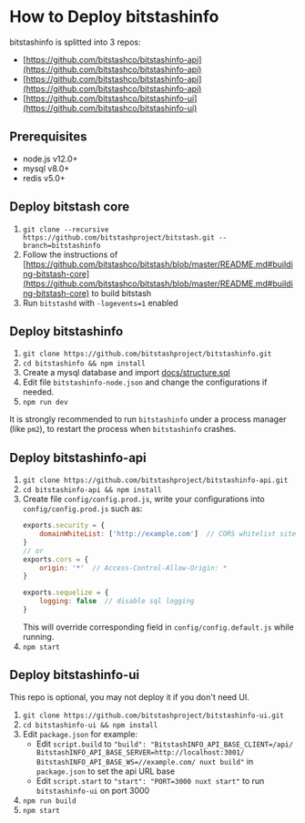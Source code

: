 # How to Deploy bitstashinfo

bitstashinfo is splitted into 3 repos:
* [https://github.com/bitstashco/bitstashinfo-api](https://github.com/bitstashco/bitstashinfo-api)
* [https://github.com/bitstashco/bitstashinfo-api](https://github.com/bitstashco/bitstashinfo-api)
* [https://github.com/bitstashco/bitstashinfo-ui](https://github.com/bitstashco/bitstashinfo-ui)

## Prerequisites

* node.js v12.0+
* mysql v8.0+
* redis v5.0+

## Deploy bitstash core
1. `git clone --recursive https://github.com/bitstashproject/bitstash.git --branch=bitstashinfo`
2. Follow the instructions of [https://github.com/bitstashco/bitstash/blob/master/README.md#building-bitstash-core](https://github.com/bitstashco/bitstash/blob/master/README.md#building-bitstash-core) to build bitstash
3. Run `bitstashd` with `-logevents=1` enabled

## Deploy bitstashinfo
1. `git clone https://github.com/bitstashproject/bitstashinfo.git`
2. `cd bitstashinfo && npm install`
3. Create a mysql database and import [docs/structure.sql](structure.sql)
4. Edit file `bitstashinfo-node.json` and change the configurations if needed.
5. `npm run dev`

It is strongly recommended to run `bitstashinfo` under a process manager (like `pm2`), to restart the process when `bitstashinfo` crashes.

## Deploy bitstashinfo-api
1. `git clone https://github.com/bitstashproject/bitstashinfo-api.git`
2. `cd bitstashinfo-api && npm install`
3. Create file `config/config.prod.js`, write your configurations into `config/config.prod.js` such as:
    ```javascript
    exports.security = {
        domainWhiteList: ['http://example.com']  // CORS whitelist sites
    }
    // or
    exports.cors = {
        origin: '*'  // Access-Control-Allow-Origin: *
    }

    exports.sequelize = {
        logging: false  // disable sql logging
    }
    ```
    This will override corresponding field in `config/config.default.js` while running.
4. `npm start`

## Deploy bitstashinfo-ui
This repo is optional, you may not deploy it if you don't need UI.
1. `git clone https://github.com/bitstashproject/bitstashinfo-ui.git`
2. `cd bitstashinfo-ui && npm install`
3. Edit `package.json` for example:
   * Edit `script.build` to `"build": "BitstashINFO_API_BASE_CLIENT=/api/ BitstashINFO_API_BASE_SERVER=http://localhost:3001/ BitstashINFO_API_BASE_WS=//example.com/ nuxt build"` in `package.json` to set the api URL base
   * Edit `script.start` to `"start": "PORT=3000 nuxt start"` to run `bitstashinfo-ui` on port 3000
4. `npm run build`
5. `npm start`
